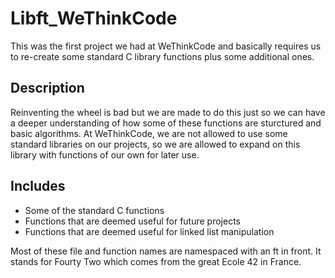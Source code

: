 # Libft_WeThinkCode
This was the first project we had at WeThinkCode and basically requires us to re-create some standard C library functions plus some additional ones.

## Description
Reinventing the wheel is bad but we are made to do this just so we can have a deeper understanding of how some of these functions are sturctured and basic algorithms.
At WeThinkCode, we are not allowed to use some standard libraries on our projects, so we are allowed to expand on this library with functions of our own for later use.

## Includes
* Some of the standard C functions
* Functions that are deemed useful for future projects
* Functions that are deemed useful for linked list manipulation

Most of these file and function names are namespaced with an ft in front. It stands for Fourty Two which comes from the great Ecole 42 in France.

